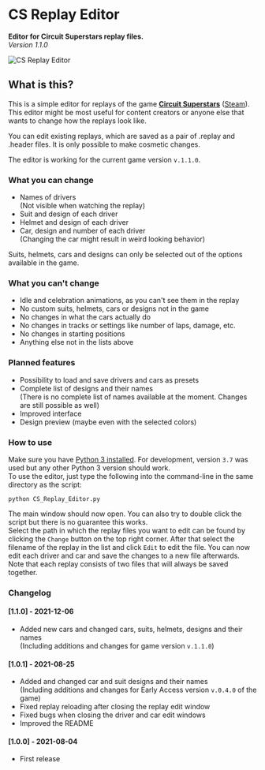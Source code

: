 # CS Replay Editor
**Editor for Circuit Superstars replay files.**\
*Version 1.1.0*

![CS Replay Editor](media/readme_header.gif)

## What is this?
This is a simple editor for replays of the game [**Circuit Superstars**](https://www.originalfiregames.com/circuit-superstars "Circuit Superstars") ([Steam](https://store.steampowered.com/app/1097130/Circuit_Superstars/ "Circuit Superstars on Steam")).\
This editor might be most useful for content creators or anyone else that wants to change how the replays look like.

You can edit existing replays, which are saved as a pair of .replay and .header files.
It is only possible to make cosmetic changes.

The editor is working for the current game version `v.1.1.0`.

### What you can change
- Names of drivers\
  (Not visible when watching the replay)
- Suit and design of each driver
- Helmet and design of each driver
- Car, design and number of each driver\
  (Changing the car might result in weird looking behavior)

Suits, helmets, cars and designs can only be selected out of the options available in the game.

### What you can't change
- Idle and celebration animations, as you can't see them in the replay
- No custom suits, helmets, cars or designs not in the game
- No changes in what the cars actually do
- No changes in tracks or settings like number of laps, damage, etc.
- No changes in starting positions
- Anything else not in the lists above

### Planned features
- Possibility to load and save drivers and cars as presets
- Complete list of designs and their names\
  (There is no complete list of names available at the moment. Changes are still possible as well)
- Improved interface
- Design preview (maybe even with the selected colors)

### How to use
Make sure you have [Python 3 installed](https://www.python.org/downloads/ 'Install Python 3'). For development, version `3.7` was used but any other Python 3 version should work.\
To use the editor, just type the following into the command-line in the same directory as the script:
```shell
python CS_Replay_Editor.py
```
The main window should now open. You can also try to double click the script but there is no guarantee this works.\
Select the path in which the replay files you want to edit can be found by clicking the `Change` button on the top right corner. After that select the filename of the replay in the list and click `Edit` to edit the file. You can now edit each driver and car and save the changes to a new file afterwards.\
Note that each replay consists of two files that will always be saved together.

### Changelog
#### [1.1.0] - 2021-12-06
- Added new cars and changed cars, suits, helmets, designs and their names\
  (Including additions and changes for game version `v.1.1.0`)
#### [1.0.1] - 2021-08-25
- Added and changed car and suit designs and their names\
  (Including additions and changes for Early Access version `v.0.4.0` of the game)
- Fixed replay reloading after closing the replay edit window
- Fixed bugs when closing the driver and car edit windows
- Improved the README
#### [1.0.0] - 2021-08-04
- First release
